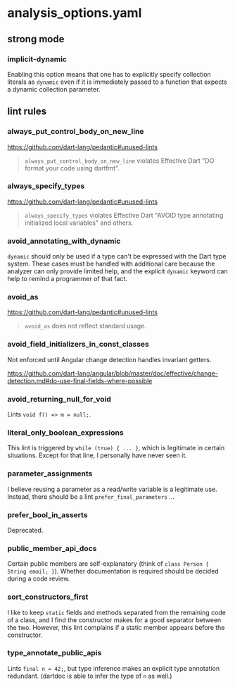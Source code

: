 # analysis_options.yaml

## strong mode

### implicit-dynamic

Enabling this option means that one has to explicitly specify collection literals as `dynamic` even if it is immediately passed to a function that expects a dynamic collection parameter.

## lint rules

### always_put_control_body_on_new_line

https://github.com/dart-lang/pedantic#unused-lints
> `always_put_control_body_on_new_line` violates Effective Dart "DO format your code using dartfmt".

### always_specify_types

https://github.com/dart-lang/pedantic#unused-lints
> `always_specify_types` violates Effective Dart "AVOID type annotating initialized local variables" and others.

### avoid_annotating_with_dynamic

`dynamic` should only be used if a type can't be expressed with the Dart type system.
These cases must be handled with additional care because the analyzer can only provide limited help, and the explicit `dynamic` keyword can help to remind a programmer of that fact.

### avoid_as

https://github.com/dart-lang/pedantic#unused-lints
> `avoid_as` does not reflect standard usage.

### avoid_field_initializers_in_const_classes

Not enforced until Angular change detection handles invariant getters.

https://github.com/dart-lang/angular/blob/master/doc/effective/change-detection.md#do-use-final-fields-where-possible

### avoid_returning_null_for_void

Lints `void f() => m = null;`.

### literal_only_boolean_expressions

This lint is triggered by `while (true) { ... }`, which is legitimate in certain situations.
Except for that line, I personally have never seen it.

### parameter_assignments

I believe reusing a parameter as a read/write variable is a legitimate use.
Instead, there should be a lint `prefer_final_parameters` ...

### prefer_bool_in_asserts

Deprecated.

### public_member_api_docs

Certain public members are self-explanatory (think of `class Person { String email; }`).
Whether documentation is required should be decided during a code review.

### sort_constructors_first

I like to keep `static` fields and methods separated from the remaining code of a class, and I find the constructor makes for a good separator between the two.
However, this lint complains if a static member appears before the constructor.

### type_annotate_public_apis

Lints `final n = 42;`, but type inference makes an explicit type annotation redundant.
(dartdoc is able to infer the type of `n` as well.)
